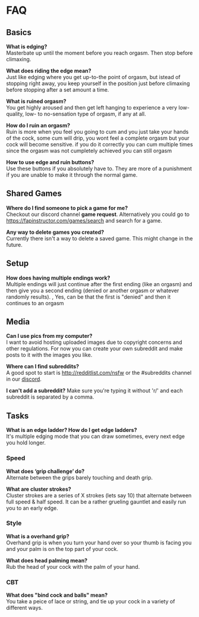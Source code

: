 # FAQ

## Basics

**What is edging?**  
Masterbate up until the moment before you reach orgasm. Then stop before climaxing.

**What does riding the edge mean?**  
Just like edging where you get up-to-the point of orgasm, but istead of stopping right away, you keep yourself in the position just before climaxing before stopping after a set amount a time.

**What is ruined orgasm?**  
You get highly aroused and then get left hanging to experience a very low-quality, low- to no-sensation type of orgasm, if any at all.

**How do I ruin an orgasm?**  
Ruin is more when you feel you going to cum and you just take your hands of the cock, some cum will drip, you wont feel a complete orgasm but your cock will become sensitive. if you do it correctly you can cum multiple times since the orgasm was not cumpletely achieved you can still orgasm

**How to use edge and ruin buttons?**  
Use these buttons if you absolutely have to. They are more of a punishment if you are unable to make it through the normal game.

## Shared Games

**Where do I find someone to pick a game for me?**  
Checkout our discord channel **game request**. Alternatively you could go to https://fapinstructor.com/games/search and search for a game.

**Any way to delete games you created?**  
Currently there isn't a way to delete a saved game. This might change in the future.

## Setup

**How does having multiple endings work?**  
Multiple endings will just continue after the first ending (like an orgasm) and then give you a second ending (denied or another orgasm or whatever randomly results). , Yes, can be that the first is "denied" and then it continues to an orgasm

## Media

**Can I use pics from my computer?**  
I want to avoid hosting uploaded images due to copyright concerns and other regulations. For now you can create your own subreddit and make posts to it with the images you like.

**Where can I find subreddits?**  
A good spot to start is http://redditlist.com/nsfw or the #subreddits channel in our [discord](https://discord.gg/2CJPr9M).

**I can't add a subreddit?**
Make sure you're typing it without 'r/' and each subreddit is separated by a comma.

## Tasks

**What is an edge ladder? How do I get edge ladders?**  
It's multiple edging mode that you can draw sometimes, every next edge you hold longer.

### Speed

**What does ‘grip challenge’ do?**  
Alternate between the grips barely touching and death grip.

**What are cluster strokes?**  
Cluster strokes are a series of X strokes (lets say 10) that alternate between full speed & half speed. It can be a rather grueling gauntlet and easily run you to an early edge.

### Style

**What is a overhand grip?**  
Overhand grip is when you turn your hand over so your thumb is facing you and your palm is on the top part of your cock.

**What does head palming mean?**  
Rub the head of your cock with the palm of your hand.

### CBT

**What does "bind cock and balls" mean?**  
You take a peice of lace or string, and tie up your cock in a variety of different ways.
